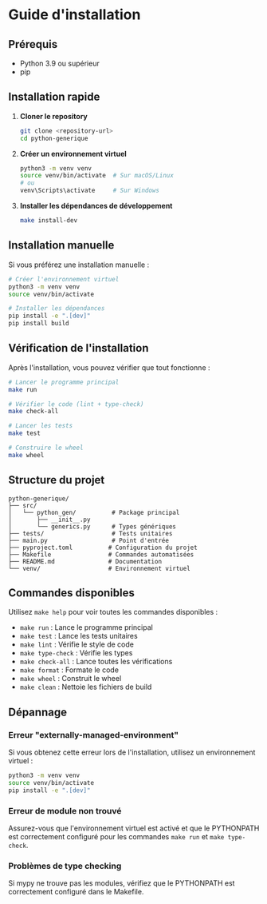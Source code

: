 # Guide d'installation

## Prérequis

- Python 3.9 ou supérieur
- pip

## Installation rapide

1. **Cloner le repository**

   ```bash
   git clone <repository-url>
   cd python-generique
   ```

2. **Créer un environnement virtuel**

   ```bash
   python3 -m venv venv
   source venv/bin/activate  # Sur macOS/Linux
   # ou
   venv\Scripts\activate     # Sur Windows
   ```

3. **Installer les dépendances de développement**
   ```bash
   make install-dev
   ```

## Installation manuelle

Si vous préférez une installation manuelle :

```bash
# Créer l'environnement virtuel
python3 -m venv venv
source venv/bin/activate

# Installer les dépendances
pip install -e ".[dev]"
pip install build
```

## Vérification de l'installation

Après l'installation, vous pouvez vérifier que tout fonctionne :

```bash
# Lancer le programme principal
make run

# Vérifier le code (lint + type-check)
make check-all

# Lancer les tests
make test

# Construire le wheel
make wheel
```

## Structure du projet

```
python-generique/
├── src/
│   └── python_gen/          # Package principal
│       ├── __init__.py
│       └── generics.py      # Types génériques
├── tests/                   # Tests unitaires
├── main.py                  # Point d'entrée
├── pyproject.toml          # Configuration du projet
├── Makefile                # Commandes automatisées
├── README.md               # Documentation
└── venv/                   # Environnement virtuel
```

## Commandes disponibles

Utilisez `make help` pour voir toutes les commandes disponibles :

- `make run` : Lance le programme principal
- `make test` : Lance les tests unitaires
- `make lint` : Vérifie le style de code
- `make type-check` : Vérifie les types
- `make check-all` : Lance toutes les vérifications
- `make format` : Formate le code
- `make wheel` : Construit le wheel
- `make clean` : Nettoie les fichiers de build

## Dépannage

### Erreur "externally-managed-environment"

Si vous obtenez cette erreur lors de l'installation, utilisez un environnement virtuel :

```bash
python3 -m venv venv
source venv/bin/activate
pip install -e ".[dev]"
```

### Erreur de module non trouvé

Assurez-vous que l'environnement virtuel est activé et que le PYTHONPATH est correctement configuré pour les commandes `make run` et `make type-check`.

### Problèmes de type checking

Si mypy ne trouve pas les modules, vérifiez que le PYTHONPATH est correctement configuré dans le Makefile.
